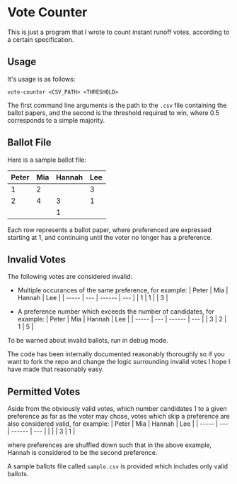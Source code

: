 # Vote Counter

This is just a program that I wrote to count instant runoff votes, according to a certain specification.

## Usage

It's usage is as follows:

```
vote-counter <CSV_PATH> <THRESHOLD>
```

The first command line arguments is the path to the `.csv` file containing the ballot papers, and the second is the threshold required to win, where 0.5 corresponds to a simple majority.

## Ballot File

Here is a sample ballot file:

| Peter | Mia | Hannah | Lee |
| ----- | --- | ------ | --- |
| 1     | 2   |        | 3   |
| 2     | 4   | 3      | 1   |
|       |     | 1      |     |

Each row represents a ballot paper, where preferenced are expressed starting at 1, and continuing until the voter no longer has a preference.

## Invalid Votes

The following votes are considered invalid:

- Multiple occurances of the same preference, for example:
| Peter | Mia | Hannah | Lee |
| ----- | --- | ------ | --- |
| 1     | 1   |        | 3   |

- A preference number which exceeds the number of candidates, for example:
| Peter | Mia | Hannah | Lee |
| ----- | --- | ------ | --- |
| 3     | 2   | 1      | 5   |

To be warned about invalid ballots, run in debug mode.

The code has been internally documented reasonably thoroughly so if you want to fork the repo and change the logic surrounding invalid votes I hope I have made that reasonably easy.

## Permitted Votes

Aside from the obviously valid votes, which number candidates 1 to a given preference as far as the voter may chose, votes which skip a preference are also considered valid, for example:
| Peter | Mia | Hannah | Lee |
| ----- | --- | ------ | --- |
|       |     | 3      | 1   |

where preferences are shuffled down such that in the above example, Hannah is considered to be the second preference.

A sample ballots file called `sample.csv` is provided which includes only valid ballots.

